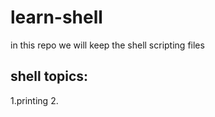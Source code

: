 # learn-shell
in this repo we will keep the shell scripting files

shell topics:
-----------
1.printing
2.
